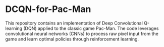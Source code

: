 # DCQN-for-Pac-Man
This repository contains an implementation of Deep Convolutional Q-learning (DQN) applied to the classic game Pac-Man. The code leverages convolutional neural networks (CNNs) to process raw pixel input from the game and learn optimal policies through reinforcement learning.
